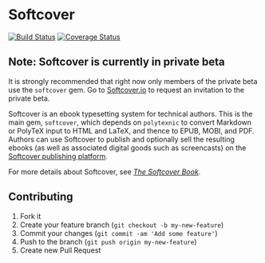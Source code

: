 # Softcover

[![Build Status](https://travis-ci.org/softcover/softcover.png?branch=master)](https://travis-ci.org/softcover/softcover) [![Coverage Status](https://coveralls.io/repos/softcover/softcover/badge.png)](https://coveralls.io/r/softcover/softcover)

## **Note:** Softcover is currently in private beta

It is strongly recommended that right now only members of the private beta use the `softcover` gem. Go to [Softcover.io](http://softcover.io/) to request an invitation to the private beta.

Softcover is an ebook typesetting system for technical authors. This is the main gem, `softcover`, which depends on `polytexnic` to convert Markdown or PolyTeX input to HTML and LaTeX, and thence to EPUB, MOBI, and PDF. Authors can use Softcover to publish and optionally sell the resulting ebooks (as well as associated digital goods such as screencasts) on the [Softcover publishing platform](http://softcover.io/).

For more details about Softcover, see [*The Softcover Book*](http://manual.softcover.io/book).

<!--
# Softcover CLI

Command line interface for Softcover.io

## Installation

    $ gem install softcover

## Usage

    $ softcover <command>

## Commands:

* login
* logout
* build:html, build:pdf, build:epub, build:mobi, build:all
* build (aliased to build:html)
* publish
* new

## Development Notes
    $ softcover config:add host=http://localhost:3000

  * use "silence=false" to unsilence spec output:

    $ silence=false bundle exec rspec
-->
## Contributing

1. Fork it
2. Create your feature branch (`git checkout -b my-new-feature`)
3. Commit your changes (`git commit -am 'Add some feature'`)
4. Push to the branch (`git push origin my-new-feature`)
5. Create new Pull Request
